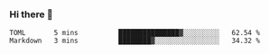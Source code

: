 ### Hi there 👋

<!--START_SECTION:waka-->
```text
TOML       5 mins          ███████████████▓░░░░░░░░░   62.54 % 
Markdown   3 mins          ████████▓░░░░░░░░░░░░░░░░   34.32 % 
```
<!--END_SECTION:waka-->

<!--
**edapm/edapm** is a ✨ _special_ ✨ repository because its `README.md` (this file) appears on your GitHub profile.

Here are some ideas to get you started:

- 🔭 I’m currently working on ...
- 🌱 I’m currently learning ...
- 👯 I’m looking to collaborate on ...
- 🤔 I’m looking for help with ...
- 💬 Ask me about ...
- 📫 How to reach me: ...
- 😄 Pronouns: ...
- ⚡ Fun fact: ...
-->

